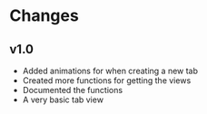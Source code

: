 #  Changes

## v1.0
- Added animations for when creating a new tab
- Created more functions for getting the views
- Documented the functions
- A very basic tab view
